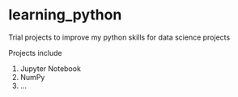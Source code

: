 # learning_python
Trial projects to improve my python skills for data science projects

Projects include 

1. Jupyter Notebook
2. NumPy
3. ...
